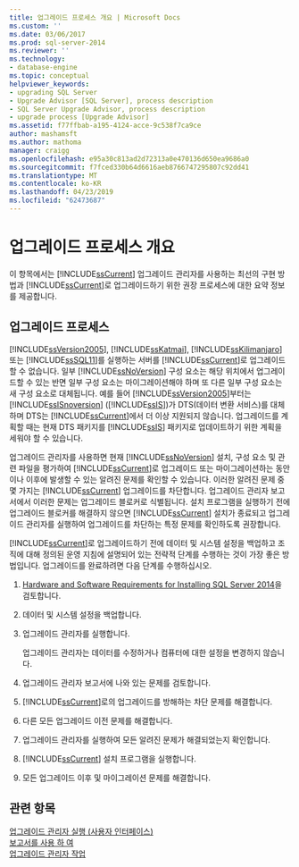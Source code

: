 ```yaml
---
title: 업그레이드 프로세스 개요 | Microsoft Docs
ms.custom: ''
ms.date: 03/06/2017
ms.prod: sql-server-2014
ms.reviewer: ''
ms.technology:
- database-engine
ms.topic: conceptual
helpviewer_keywords:
- upgrading SQL Server
- Upgrade Advisor [SQL Server], process description
- SQL Server Upgrade Advisor, process description
- upgrade process [Upgrade Advisor]
ms.assetid: f77ffbab-a195-4124-acce-9c538f7ca9ce
author: mashamsft
ms.author: mathoma
manager: craigg
ms.openlocfilehash: e95a30c813ad2d72313a0e470136d650ea9686a0
ms.sourcegitcommit: f7fced330b64d6616aeb8766747295807c92dd41
ms.translationtype: MT
ms.contentlocale: ko-KR
ms.lasthandoff: 04/23/2019
ms.locfileid: "62473687"
---
```

# <a name="upgrade-process-overview"></a>업그레이드 프로세스 개요
  이 항목에서는 [!INCLUDE[ssCurrent](../../includes/sscurrent-md.md)] 업그레이드 관리자를 사용하는 최선의 구현 방법과 [!INCLUDE[ssCurrent](../../includes/sscurrent-md.md)]로 업그레이드하기 위한 권장 프로세스에 대한 요약 정보를 제공합니다.  
  
## <a name="upgrade-process"></a>업그레이드 프로세스  
 [!INCLUDE[ssVersion2005](../../includes/ssversion2005-md.md)], [!INCLUDE[ssKatmai](../../includes/sskatmai-md.md)], [!INCLUDE[ssKilimanjaro](../../includes/sskilimanjaro-md.md)] 또는 [!INCLUDE[ssSQL11](../../includes/sssql11-md.md)]를 실행하는 서버를 [!INCLUDE[ssCurrent](../../includes/sscurrent-md.md)]로 업그레이드할 수 없습니다. 일부 [!INCLUDE[ssNoVersion](../../includes/ssnoversion-md.md)] 구성 요소는 해당 위치에서 업그레이드할 수 있는 반면 일부 구성 요소는 마이그레이션해야 하며 또 다른 일부 구성 요소는 새 구성 요소로 대체됩니다. 예를 들어 [!INCLUDE[ssVersion2005](../../includes/ssversion2005-md.md)]부터는 [!INCLUDE[ssISnoversion](../../includes/ssisnoversion-md.md)] ([!INCLUDE[ssIS](../../includes/ssis-md.md)])가 DTS(데이터 변환 서비스)를 대체하며 DTS는 [!INCLUDE[ssCurrent](../../includes/sscurrent-md.md)]에서 더 이상 지원되지 않습니다. 업그레이드를 계획할 때는 현재 DTS 패키지를 [!INCLUDE[ssIS](../../includes/ssis-md.md)] 패키지로 업데이트하기 위한 계획을 세워야 할 수 있습니다.  
  
 업그레이드 관리자를 사용하면 현재 [!INCLUDE[ssNoVersion](../../includes/ssnoversion-md.md)] 설치, 구성 요소 및 관련 파일을 평가하여 [!INCLUDE[ssCurrent](../../includes/sscurrent-md.md)]로 업그레이드 또는 마이그레이션하는 동안이나 이후에 발생할 수 있는 알려진 문제를 확인할 수 있습니다. 이러한 알려진 문제 중 몇 가지는 [!INCLUDE[ssCurrent](../../includes/sscurrent-md.md)] 업그레이드를 차단합니다. 업그레이드 관리자 보고서에서 이러한 문제는 업그레이드 블로커로 식별됩니다. 설치 프로그램을 실행하기 전에 업그레이드 블로커를 해결하지 않으면 [!INCLUDE[ssCurrent](../../includes/sscurrent-md.md)] 설치가 종료되고 업그레이드 관리자를 실행하여 업그레이드를 차단하는 특정 문제를 확인하도록 권장합니다.  
  
 [!INCLUDE[ssCurrent](../../includes/sscurrent-md.md)]로 업그레이드하기 전에 데이터 및 시스템 설정을 백업하고 조직에 대해 정의된 운영 지침에 설명되어 있는 전략적 단계를 수행하는 것이 가장 좋은 방법입니다. 업그레이드를 완료하려면 다음 단계를 수행하십시오.  
  
1.  [Hardware and Software Requirements for Installing SQL Server 2014](hardware-and-software-requirements-for-installing-sql-server.md)을 검토합니다.  
  
2.  데이터 및 시스템 설정을 백업합니다.  
  
3.  업그레이드 관리자를 실행합니다.  
  
     업그레이드 관리자는 데이터를 수정하거나 컴퓨터에 대한 설정을 변경하지 않습니다.  
  
4.  업그레이드 관리자 보고서에 나와 있는 문제를 검토합니다.  
  
5.  [!INCLUDE[ssCurrent](../../includes/sscurrent-md.md)]로의 업그레이드를 방해하는 차단 문제를 해결합니다.  
  
6.  다른 모든 업그레이드 이전 문제를 해결합니다.  
  
7.  업그레이드 관리자를 실행하여 모든 알려진 문제가 해결되었는지 확인합니다.  
  
8.  [!INCLUDE[ssCurrent](../../includes/sscurrent-md.md)] 설치 프로그램을 실행합니다.  
  
9. 모든 업그레이드 이후 및 마이그레이션 문제를 해결합니다.  
  
## <a name="see-also"></a>관련 항목  
 [업그레이드 관리자 실행 &#40;사용자 인터페이스&#41;](../../../2014/sql-server/install/running-upgrade-advisor-user-interface.md)   
 [보고서를 사용 하 여](../../../2014/sql-server/install/using-reports.md)   
 [업그레이드 관리자 작업](../../../2014/sql-server/install/working-with-upgrade-advisor.md)  
  
  
